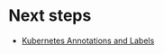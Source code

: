 # Next steps

* [Kubernetes Annotations and Labels](../../cd-technical-reference/cd-k8s-ref/kubernetes-annotations-and-labels.md)
